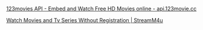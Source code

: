 
[123movies API - Embed and Watch Free HD Movies online - api.123movie.cc](https://api.123movie.cc/)

[Watch Movies and Tv Series Without Registration | StreamM4u](https://ww1.streamm4u.com/)
